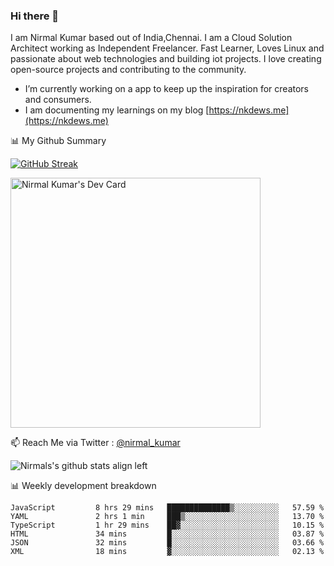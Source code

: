 ### Hi there 👋

 I am Nirmal Kumar based out of India,Chennai. I am a Cloud Solution Architect working as Independent Freelancer. Fast Learner, Loves Linux and passionate about web technologies and building iot projects. I love creating open-source projects and contributing to the community.

- I’m currently working on a app to keep up the inspiration for creators and consumers.
- I am documenting my learnings on my blog [https://nkdews.me](https://nkdews.me)


📊 My Github Summary

[![GitHub Streak](https://github-readme-streak-stats.herokuapp.com?user=nk-gears&theme=dark&hide_border=true&date_format=M%20j%5B%2C%20Y%5D)](https://git.io/streak-stats)

<a href="https://app.daily.dev/nirmal_kumar"><img src="https://api.daily.dev/devcards/a16cfcf02d384b16b41de71ce4d1d811.png?r=8ve" width="400" alt="Nirmal Kumar's Dev Card"/></a>

📫 Reach Me via  Twitter : [@nirmal_kumar](https://twitter.com/nirmal_kumar)

![Nirmals's github stats align left](https://github-readme-stats.vercel.app/api?username=nk-gears&show_icons=true)


📊 Weekly development breakdown

<!--START_SECTION:waka-->

```text
JavaScript         8 hrs 29 mins   ██████████████▒░░░░░░░░░░   57.59 %
YAML               2 hrs 1 min     ███▒░░░░░░░░░░░░░░░░░░░░░   13.70 %
TypeScript         1 hr 29 mins    ██▓░░░░░░░░░░░░░░░░░░░░░░   10.15 %
HTML               34 mins         █░░░░░░░░░░░░░░░░░░░░░░░░   03.87 %
JSON               32 mins         █░░░░░░░░░░░░░░░░░░░░░░░░   03.66 %
XML                18 mins         ▓░░░░░░░░░░░░░░░░░░░░░░░░   02.13 %
```

<!--END_SECTION:waka-->


